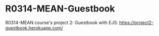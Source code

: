 # R0314-MEAN-Guestbook
R0314-MEAN course's project 2: Guestbook with EJS: https://project2-guestbook.herokuapp.com/
